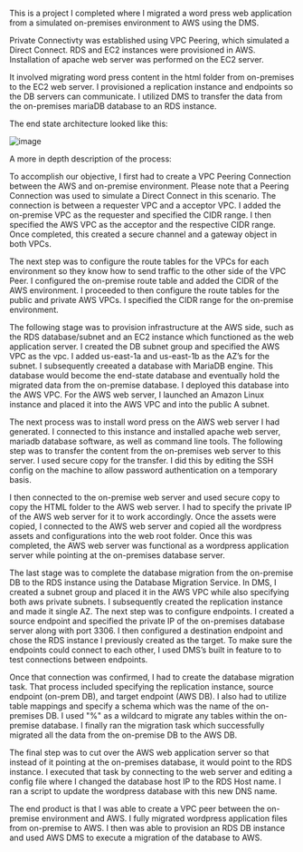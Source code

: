 This is a project I completed where I migrated a word press web application from a simulated on-premises environment to AWS using the DMS. 

Private Connectivty was established using VPC Peering, which simulated a Direct Connect. RDS and EC2 instances were provisioned in AWS. Installation of apache web server was performed on the EC2 server.

It involved migrating word press content in the html folder from on-premises to the EC2 web server. I provisioned a replication instance and endpoints so the DB servers can communicate. I utilized DMS to transfer the data from the on-premises mariaDB database to an RDS instance. 

The end state architecture looked like this:

![image](https://user-images.githubusercontent.com/95970840/221116726-81cf25dc-b48e-4711-a145-57b74109980f.png)

A more in depth description of the process:

To accomplish our objective, I first had to create a VPC Peering Connection between the AWS and on-premise environment. Please note that a Peering Connection was used to simulate a Direct Connect in this scenario. The connection is between a requester VPC and a acceptor VPC. I added the on-premise VPC as the requester and specified the CIDR range. I then specified the AWS VPC as the acceptor and the respective CIDR range. Once completed, this created a secure channel and a gateway object in both VPCs.

The next step was to configure the route tables for the VPCs for each environment so they know how to send traffic to the other side of the VPC Peer. I configured the on-premise route table and added the CIDR of the AWS environment. I proceeded to then configure the route tables for the public and private AWS VPCs. I specified the CIDR range for the on-premise environment. 

The following stage was to provision infrastructure at the AWS side, such as the RDS database/subnet and an EC2 instance which functioned as the web application server.  I created the DB subnet group and specified the AWS VPC as the vpc. I added us-east-1a and us-east-1b as the AZ’s for the subnet. I subsequently creeated a database with MariaDB engine. This database would become the end-state database and eventually hold the migrated data from the on-premise database. I deployed this database into the AWS VPC. For the AWS web server, I launched an Amazon Linux instance and placed it into the AWS VPC and into the public A subnet. 

The next process was to install word press on the AWS web server I had generated. I connected to this instance and installed apache web server, mariadb database software, as well as command line tools. The following step was to transfer the content from the on-premises web server to this server. I used secure copy for the transfer. I did this by editing the SSH config on the machine to allow password authentication on a temporary basis. 

I then connected to the on-premise web server and used secure copy to copy the HTML folder to the AWS web server. I had to specify the private IP of the AWS web server for it to work accordingly. Once the assets were copied, I connected to the AWS web server and copied all the wordpress assets and configurations into the web root folder. Once this was completed, the AWS web server was functional as a wordpress application server while pointing at the on-premises database server. 

The last stage was to complete the database migration from the on-premise DB to the RDS instance using the Database Migration Service. In DMS, I created a subnet group and placed it in the AWS VPC while also specifying both aws private subnets. I subsequently created the replication instance and made it single AZ.  The next step was to configure endpoints. I created a source endpoint and specified the private IP of the on-premises database server along with port 3306. I then configured a destination endpoint and chose the RDS instance I previously created as the target. To make sure the endpoints could connect to each other, I used DMS’s built in feature to to test connections between endpoints. 

Once that connection was confirmed, I had to create the database migration task. That process included specifying the replication instance, source endpoint (on-prem DB), and target endpoint (AWS DB). I also had to utilize table mappings and specify a schema which was the name of the on-premises DB. I used "%" as a wildcard to migrate any tables within the on-premise database. I finally ran the migration task which successfully migrated all the data from the on-premise DB to the AWS DB.  

The final step was to cut over the AWS web application server so that instead of it pointing at the on-premises database, it would point to the RDS instance. I executed that task by connecting to the web server and editing a config file where I changed the database host IP to the RDS Host name. I ran a script to update the wordpress database with this new DNS name.

The end product is that I was able to create a VPC peer between the on-premise environment and AWS. I fully migrated wordpress application files from on-premise to AWS. I then was able to provision an RDS DB instance and used AWS DMS to execute a migration of the database to AWS.
